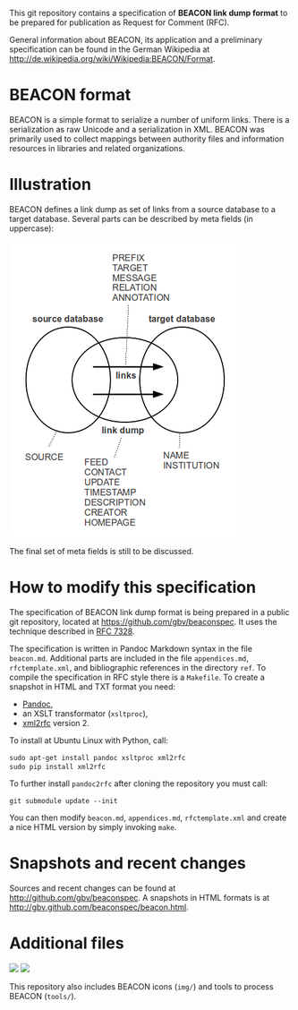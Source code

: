This git repository contains a specification of **BEACON link dump format** to
be prepared for publication as Request for Comment (RFC).

General information about BEACON, its application and a preliminary
specification can be found in the German Wikipedia at
<http://de.wikipedia.org/wiki/Wikipedia:BEACON/Format>.

# BEACON format

BEACON is a simple format to serialize a number of uniform links.  There is a
serialization as raw Unicode and a serialization in XML.  BEACON was primarily
used to collect mappings between authority files and information resources in
libraries and related organizations.

# Illustration

BEACON defines a link dump as set of links from a source database to a target
database. Several parts can be described by meta fields (in uppercase):

![](beaconspec-diagram.png)

The final set of meta fields is still to be discussed.

# How to modify this specification

The specification of BEACON link dump format is being prepared in a public git
repository, located at <https://github.com/gbv/beaconspec>. It uses the
technique described in [RFC 7328](https://tools.ietf.org/html/rfc7328.html).

The specification is written in Pandoc Markdown syntax in the file `beacon.md`.
Additional parts are included in the file `appendices.md`, `rfctemplate.xml`,
and bibliographic references in the directory `ref`. To compile the
specification in RFC style there is a `Makefile`. To create a snapshot in HTML
and TXT format you need:

* [Pandoc](http://johnmacfarlane.net/pandoc/),
* an XSLT transformator (`xsltproc`),
* [xml2rfc](http://xml.resource.org/) version 2.

To install at Ubuntu Linux with Python, call:

    sudo apt-get install pandoc xsltproc xml2rfc
    sudo pip install xml2rfc

To further install `pandoc2rfc` after cloning the repository you must call:

    git submodule update --init

You can then modify `beacon.md`, `appendices.md`, `rfctemplate.xml` and create
a nice HTML version by simply invoking `make`.

# Snapshots and recent changes

Sources and recent changes can be found at <http://github.com/gbv/beaconspec>.
A snapshots in HTML formats is at <http://gbv.github.com/beaconspec/beacon.html>.

# Additional files

![](img/beacon16x16.png)
![](img/beacon_compressed16x16.png)

This repository also includes BEACON icons (`img/`) and tools to process BEACON 
(`tools/`).
